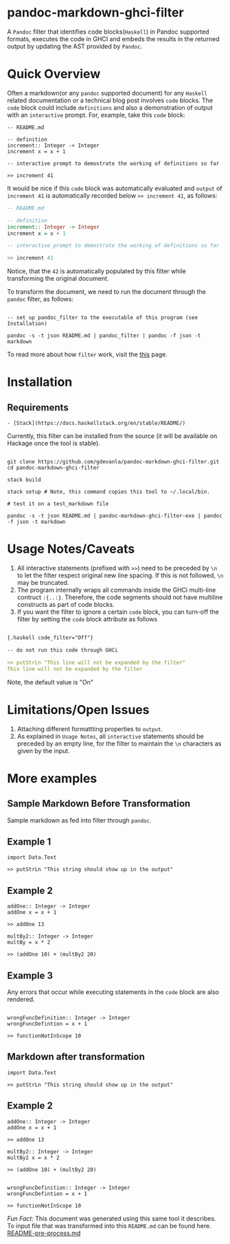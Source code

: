 # pandoc-markdown-ghci-filter

A `Pandoc` filter that identifies code blocks(`Haskell`) in Pandoc supported formats, executes the code in GHCI and embeds the results in the returned output by updating the AST provided by `Pandoc`.

# Quick Overview

Often a markdown(or any `pandoc` supported document) for any `Haskell` related documentation or a technical blog post involves `code` blocks. The `code` block could include `definitions` and also a demonstration of output with an `interactive` prompt. For, example, take this `code` block:

``` {.haskell code-filter=Off}
-- README.md

-- definition
increment:: Integer -> Integer
increment x = x + 1

-- interactive prompt to demostrate the working of definitions so far

>> increment 41
```

It would be nice if this `code` block was automatically evaluated and `output` of `increment 41` is automatically recorded below `>> increment 41`, as follows:

``` haskell
-- README.md

-- definition
increment:: Integer -> Integer
increment x = x + 1

-- interactive prompt to demostrate the working of definitions so far

>> increment 41
```

Notice, that the `42` is automatically populated by this filter while transforming the original document.

To transform the document, we need to run the document through the `pandoc` filter, as follows:

``` shell

-- set up pandoc_filter to the executable of this program (see Installation)

pandoc -s -t json README.md | pandoc_filter | pandoc -f json -t markdown

```

To read more about how `filter` work, visit the [this](https://pandoc.org/filters.html) page.

# Installation

## Requirements

    - [Stack](https://docs.haskellstack.org/en/stable/README/)

Currently, this filter can be installed from the source (it will be available on Hackage once the tool is stable).

``` shell

git clone https://github.com/gdevanla/pandoc-markdown-ghci-filter.git
cd pandoc-markdown-ghci-filter

stack build

stack setup # Note, this command copies this tool to ~/.local/bin.

# test it on a test_markdown file

pandoc -s -t json README.md | pandoc-markdown-ghci-filter-exe | pandoc -f json -t markdown

```

# Usage Notes/Caveats

1. All interactive statements (prefixed with `>>`) need to be preceded by `\n` to let the filter respect original new line spacing. If this is not followed, `\n` may be truncated.
2. The program internally wraps all commands inside the GHCi multi-line contruct `:{..:}`. Therefore, the code segments should not have multiline constructs as part of code blocks.
3. If you want the filter to ignore a certain `code` block, you can turn-off the filter by setting the `code` block attribute as follows


``` markdown

{.haskell code_filter="Off"}

-- do not run this code through GHCi

>> putStrLn "This line will not be expanded by the filter"
This line will not be expanded by the filter

```

Note, the default value is "On"

# Limitations/Open Issues

1. Attaching different formattting properties to `output`.
2. As explained in `Usage Notes`, all `interactive` statements should be preceded by an empty line, for the filter to maintain the `\n` characters as given by the input.

# More examples

## Sample Markdown Before Transformation

Sample markdown as fed into filter through `pandoc`.

## Example 1

``` {.haskell code-filter=Off}
import Data.Text

>> putStrLn "This string should show up in the output"

```
## Example 2

``` {.haskell code-filter=Off}
addOne:: Integer -> Integer
addOne x = x + 1

>> addOne 13

multBy2:: Integer -> Integer
multBy = x * 2

>> (addOne 10) + (multBy2 20)
```

## Example 3

Any errors that occur while executing statements in the `code` block are also rendered.

``` {.haskell code-filter=Off}

wrongFuncDefinition:: Integer -> Integer
wrongFuncDefintion = x + 1

>> functionNotInScope 10
```


## Markdown after transformation

``` {.haskell code-filter=On}
import Data.Text

>> putStrLn "This string should show up in the output"

```
## Example 2

``` {.haskell code-filter=On}
addOne:: Integer -> Integer
addOne x = x + 1

>> addOne 13

multBy2:: Integer -> Integer
multBy2 x = x * 2

>> (addOne 10) + (multBy2 20)
```

``` {.haskell code-filter=On}

wrongFuncDefinition:: Integer -> Integer
wrongFuncDefintion = x + 1

>> functionNotInScope 10
```


*Fun Fact:* This document was generated using this same tool it describes. To input file that was transformed into this `README.md` can be found here. [README-pre-process.md](https://github.com/gdevanla/pandoc-markdown-ghci-filter/blob/master/README-pre-process.md)
